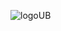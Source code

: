 ![logoUB](https://github.com/thinhpham2k2/unibean-back-end/assets/112930891/ac32df03-506d-4382-b68d-0a7542157d5f)
